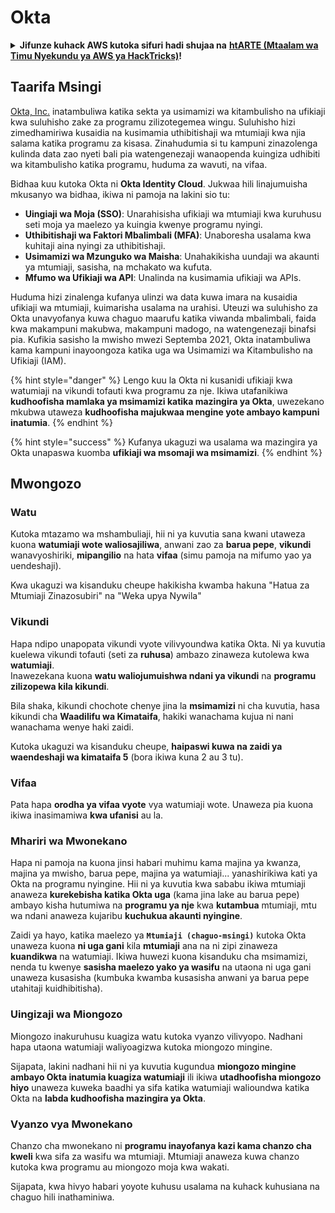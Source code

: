 # Okta

<details>

<summary><strong>Jifunze kuhack AWS kutoka sifuri hadi shujaa na</strong> <a href="https://training.hacktricks.xyz/courses/arte"><strong>htARTE (Mtaalam wa Timu Nyekundu ya AWS ya HackTricks)</strong></a><strong>!</strong></summary>

Njia nyingine za kusaidia HackTricks:

* Ikiwa unataka kuona **kampuni yako ikitangazwa kwenye HackTricks** au **kupakua HackTricks kwa PDF** Angalia [**MIPANGO YA KUJIUNGA**](https://github.com/sponsors/carlospolop)!
* Pata [**bidhaa rasmi za PEASS & HackTricks**](https://peass.creator-spring.com)
* Gundua [**Familia ya PEASS**](https://opensea.io/collection/the-peass-family), mkusanyiko wetu wa kipekee wa [**NFTs**](https://opensea.io/collection/the-peass-family)
* **Jiunge na** 💬 [**Kikundi cha Discord**](https://discord.gg/hRep4RUj7f) au kikundi cha [**telegram**](https://t.me/peass) au **nifuata** kwenye **Twitter** 🐦 [**@hacktricks_live**](https://twitter.com/hacktricks_live)**.**
* **Shiriki mbinu zako za kuhack kwa kuwasilisha PRs kwa** [**HackTricks**](https://github.com/carlospolop/hacktricks) na [**HackTricks Cloud**](https://github.com/carlospolop/hacktricks-cloud) repos za github.

</details>

## Taarifa Msingi

[Okta, Inc.](https://www.okta.com/) inatambuliwa katika sekta ya usimamizi wa kitambulisho na ufikiaji kwa suluhisho zake za programu zilizotegemea wingu. Suluhisho hizi zimedhamiriwa kusaidia na kusimamia uthibitishaji wa mtumiaji kwa njia salama katika programu za kisasa. Zinahudumia si tu kampuni zinazolenga kulinda data zao nyeti bali pia watengenezaji wanaopenda kuingiza udhibiti wa kitambulisho katika programu, huduma za wavuti, na vifaa.

Bidhaa kuu kutoka Okta ni **Okta Identity Cloud**. Jukwaa hili linajumuisha mkusanyo wa bidhaa, ikiwa ni pamoja na lakini sio tu:

- **Uingiaji wa Moja (SSO)**: Unarahisisha ufikiaji wa mtumiaji kwa kuruhusu seti moja ya maelezo ya kuingia kwenye programu nyingi.
- **Uthibitishaji wa Faktori Mbalimbali (MFA)**: Unaboresha usalama kwa kuhitaji aina nyingi za uthibitishaji.
- **Usimamizi wa Mzunguko wa Maisha**: Unahakikisha uundaji wa akaunti ya mtumiaji, sasisha, na mchakato wa kufuta.
- **Mfumo wa Ufikiaji wa API**: Unalinda na kusimamia ufikiaji wa APIs.

Huduma hizi zinalenga kufanya ulinzi wa data kuwa imara na kusaidia ufikiaji wa mtumiaji, kuimarisha usalama na urahisi. Uteuzi wa suluhisho za Okta unavyofanya kuwa chaguo maarufu katika viwanda mbalimbali, faida kwa makampuni makubwa, makampuni madogo, na watengenezaji binafsi pia. Kufikia sasisho la mwisho mwezi Septemba 2021, Okta inatambuliwa kama kampuni inayoongoza katika uga wa Usimamizi wa Kitambulisho na Ufikiaji (IAM).

{% hint style="danger" %}
Lengo kuu la Okta ni kusanidi ufikiaji kwa watumiaji na vikundi tofauti kwa programu za nje. Ikiwa utafanikiwa **kudhoofisha mamlaka ya msimamizi katika mazingira ya Okta**, uwezekano mkubwa utaweza **kudhoofisha majukwaa mengine yote ambayo kampuni inatumia**.
{% endhint %}

{% hint style="success" %}
Kufanya ukaguzi wa usalama wa mazingira ya Okta unapaswa kuomba **ufikiaji wa msomaji wa msimamizi**.
{% endhint %}

## Mwongozo

### Watu

Kutoka mtazamo wa mshambuliaji, hii ni ya kuvutia sana kwani utaweza kuona **watumiaji wote waliosajiliwa**, anwani zao za **barua pepe**, **vikundi** wanavyoshiriki, **mipangilio** na hata **vifaa** (simu pamoja na mifumo yao ya uendeshaji).

Kwa ukaguzi wa kisanduku cheupe hakikisha kwamba hakuna "Hatua za Mtumiaji Zinazosubiri" na "Weka upya Nywila"

### Vikundi

Hapa ndipo unapopata vikundi vyote vilivyoundwa katika Okta. Ni ya kuvutia kuelewa vikundi tofauti (seti za **ruhusa**) ambazo zinaweza kutolewa kwa **watumiaji**.\
Inawezekana kuona **watu waliojumuishwa ndani ya vikundi** na **programu zilizopewa kila kikundi**.

Bila shaka, kikundi chochote chenye jina la **msimamizi** ni cha kuvutia, hasa kikundi cha **Waadilifu wa Kimataifa**, hakiki wanachama kujua ni nani wanachama wenye haki zaidi.

Kutoka ukaguzi wa kisanduku cheupe, **haipaswi kuwa na zaidi ya waendeshaji wa kimataifa 5** (bora ikiwa kuna 2 au 3 tu).

### Vifaa

Pata hapa **orodha ya vifaa vyote** vya watumiaji wote. Unaweza pia kuona ikiwa inasimamiwa **kwa ufanisi** au la.

### Mhariri wa Mwonekano

Hapa ni pamoja na kuona jinsi habari muhimu kama majina ya kwanza, majina ya mwisho, barua pepe, majina ya watumiaji... yanashirikiwa kati ya Okta na programu nyingine. Hii ni ya kuvutia kwa sababu ikiwa mtumiaji anaweza **kurekebisha katika Okta uga** (kama jina lake au barua pepe) ambayo kisha hutumiwa na **programu ya nje** kwa **kutambua** mtumiaji, mtu wa ndani anaweza kujaribu **kuchukua akaunti nyingine**.

Zaidi ya hayo, katika maelezo ya **`Mtumiaji (chaguo-msingi)`** kutoka Okta unaweza kuona **ni uga gani** kila **mtumiaji** ana na ni zipi zinaweza **kuandikwa** na watumiaji. Ikiwa huwezi kuona kisanduku cha msimamizi, nenda tu kwenye **sasisha maelezo yako ya wasifu** na utaona ni uga gani unaweza kusasisha (kumbuka kwamba kusasisha anwani ya barua pepe utahitaji kuidhibitisha).

### Uingizaji wa Miongozo

Miongozo inakuruhusu kuagiza watu kutoka vyanzo vilivyopo. Nadhani hapa utaona watumiaji waliyoagizwa kutoka miongozo mingine.

Sijapata, lakini nadhani hii ni ya kuvutia kugundua **miongozo mingine ambayo Okta inatumia kuagiza watumiaji** ili ikiwa **utadhoofisha miongozo hiyo** unaweza kuweka baadhi ya sifa katika watumiaji walioundwa katika Okta na **labda kudhoofisha mazingira ya Okta**.

### Vyanzo vya Mwonekano

Chanzo cha mwonekano ni **programu inayofanya kazi kama chanzo cha kweli** kwa sifa za wasifu wa mtumiaji. Mtumiaji anaweza kuwa chanzo kutoka kwa programu au miongozo moja kwa wakati.

Sijapata, kwa hivyo habari yoyote kuhusu usalama na kuhack kuhusiana na chaguo hili inathaminiwa.
